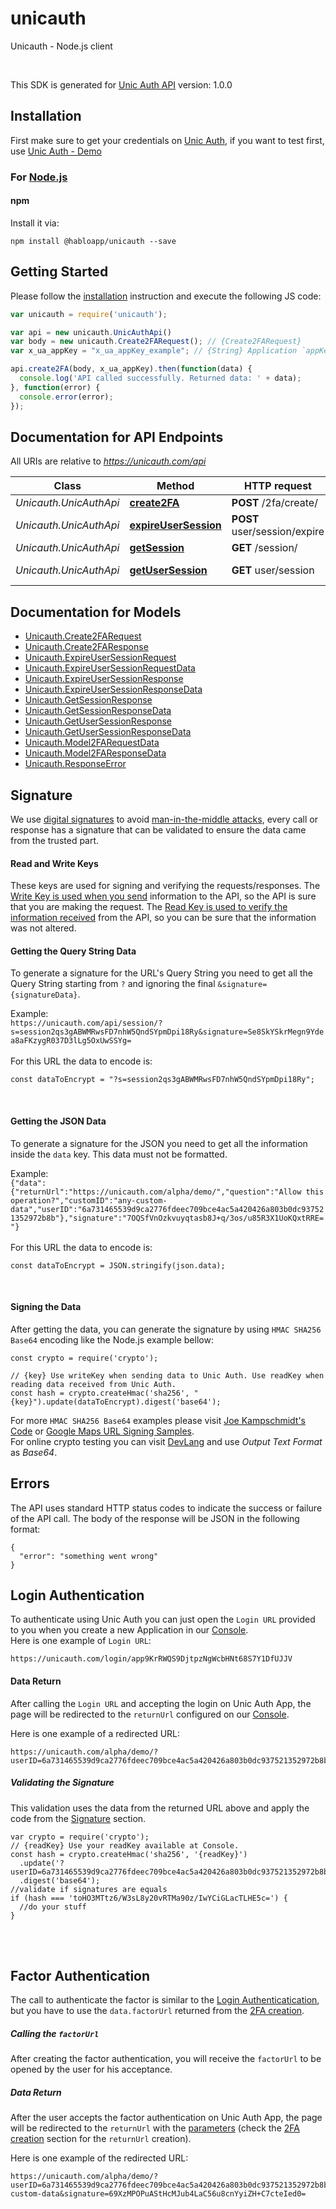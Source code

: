 # unicauth

Unicauth - Node.js client

<br>

This SDK is generated for [Unic Auth API](https://unicauth.com/alpha/docs/files/unicauth.yaml) version: 1.0.0

## Installation

First make sure to get your credentials on [Unic Auth](https://console.unicauth.com/), if you want to test first, use [Unic Auth - Demo](https://unicauth.com/demo)

### For [Node.js](https://nodejs.org/)

#### npm

Install it via:

```shell
npm install @habloapp/unicauth --save
```

## Getting Started

Please follow the [installation](#installation) instruction and execute the following JS code:

```javascript
var unicauth = require('unicauth');

var api = new unicauth.UnicAuthApi()
var body = new unicauth.Create2FARequest(); // {Create2FARequest} 
var x_ua_appKey = "x_ua_appKey_example"; // {String} Application `appKey`

api.create2FA(body, x_ua_appKey).then(function(data) {
  console.log('API called successfully. Returned data: ' + data);
}, function(error) {
  console.error(error);
});

```

## Documentation for API Endpoints

All URIs are relative to *https://unicauth.com/api*

Class | Method | HTTP request | Description
------------ | ------------- | ------------- | -------------
*Unicauth.UnicAuthApi* | [**create2FA**](docs/UnicAuthApi.md#create2FA) | **POST** /2fa/create/ | Create 2FA
*Unicauth.UnicAuthApi* | [**expireUserSession**](docs/UnicAuthApi.md#expireUserSession) | **POST** user/session/expire | Expire User Session
*Unicauth.UnicAuthApi* | [**getSession**](docs/UnicAuthApi.md#getSession) | **GET** /session/ | Get Session
*Unicauth.UnicAuthApi* | [**getUserSession**](docs/UnicAuthApi.md#getUserSession) | **GET** user/session | Get User Session

## Documentation for Models

 - [Unicauth.Create2FARequest](docs/Create2FARequest.md)
 - [Unicauth.Create2FAResponse](docs/Create2FAResponse.md)
 - [Unicauth.ExpireUserSessionRequest](docs/ExpireUserSessionRequest.md)
 - [Unicauth.ExpireUserSessionRequestData](docs/ExpireUserSessionRequestData.md)
 - [Unicauth.ExpireUserSessionResponse](docs/ExpireUserSessionResponse.md)
 - [Unicauth.ExpireUserSessionResponseData](docs/ExpireUserSessionResponseData.md)
 - [Unicauth.GetSessionResponse](docs/GetSessionResponse.md)
 - [Unicauth.GetSessionResponseData](docs/GetSessionResponseData.md)
 - [Unicauth.GetUserSessionResponse](docs/GetUserSessionResponse.md)
 - [Unicauth.GetUserSessionResponseData](docs/GetUserSessionResponseData.md)
 - [Unicauth.Model2FARequestData](docs/Model2FARequestData.md)
 - [Unicauth.Model2FAResponseData](docs/Model2FAResponseData.md)
 - [Unicauth.ResponseError](docs/ResponseError.md)

## Signature
We use [digital signatures](https://en.wikipedia.org/wiki/Digital_signature) to avoid [man-in-the-middle attacks](https://en.wikipedia.org/wiki/Man-in-the-middle_attack), every call or response has a signature that can be validated to ensure the data came from the trusted part.

#### Read and Write Keys
<p>These keys are used for signing and verifying the requests/responses. The <u>Write Key is used when you send</u>
  information to the API, so the API is sure that you are making the request. The <u>Read Key is used to verify
  the information received</u> from the API, so you can be sure that the information was not altered.</p>

#### Getting the Query String Data
To generate a signature for the URL's Query String you need to get all the Query String starting from `?` and ignoring the final `&signature={signatureData}`.

Example:<br>
```https://unicauth.com/api/session/?s=session2qs3gABWMRwsFD7nhW5QndSYpmDpi18Ry&signature=Se8SkYSkrMegn9Ydea8aFKzygR037D3lLg5OxUwSSYg=```<br><br>
For this URL the data to encode is:<br>
```
const dataToEncrypt = "?s=session2qs3gABWMRwsFD7nhW5QndSYpmDpi18Ry";
```
<br>

#### Getting the JSON Data
To generate a signature for the JSON you need to get all the information inside the ```data``` key. This data must not be formatted.

Example:<br>
```{"data":{"returnUrl":"https://unicauth.com/alpha/demo/","question":"Allow this operation?","customID":"any-custom-data","userID":"6a731465539d9ca2776fdeec709bce4ac5a420426a803b0dc937521352972b8b"},"signature":"7OQSfVnOzkvuyqtasb8J+q/3os/u85R3X1UoKQxtRRE="}```<br><br>
For this URL the data to encode is:<br>
```
const dataToEncrypt = JSON.stringify(json.data);
```
<br>

#### Signing the Data
After getting the data, you can generate the signature by using ```HMAC SHA256 Base64``` encoding like the Node.js example bellow:
```
const crypto = require('crypto');

// {key} Use writeKey when sending data to Unic Auth. Use readKey when reading data received from Unic Auth.
const hash = crypto.createHmac('sha256', "{key}").update(dataToEncrypt).digest('base64');
```

For more ```HMAC SHA256 Base64``` examples please visit [Joe Kampschmidt's Code](https://www.jokecamp.com/blog/examples-of-creating-base64-hashes-using-hmac-sha256-in-different-languages/) or [Google Maps URL Signing Samples](http://googlemaps.github.io/url-signing/index.html).<br>
For online crypto testing you can visit [DevLang](https://www.devglan.com/online-tools/hmac-sha256-online) and use *Output Text Format* as *Base64*.

## Errors
The API uses standard HTTP status codes to indicate the success or failure of the API call. The body of the response will be JSON in the following format:
```
{
  "error": "something went wrong"
}
```

## Login Authentication
To authenticate using Unic Auth you can just open the `Login URL` provided to you when you create a new Application in our [Console](https://console.unicauth.com).<br>
Here is one example of `Login URL`:
```
https://unicauth.com/login/app9KrRWQS9DjtpzNgWcbHNt68S7Y1DfUJJV
```

#### Data Return
<section id="section-auth-return">
  <p class="mt-3">After calling the <code>Login URL</code> and accepting the login on Unic Auth App, the page will be redirected to the <code>returnUrl</code> configured on our <a href="https://console.unicauth.com">Console</a>.</p>
  <p>Here is one example of a redirected URL:</p>
  <div>
    <pre><code id="codeRedirectedUrl" class="language-uri word-break">https://unicauth.com/alpha/demo/?<span class="token tag">userID</span>=<span class="token attr-value">6a731465539d9ca2776fdeec709bce4ac5a420426a803b0dc937521352972b8b</span>&<span class="token tag">sessionID</span>=<span class="token attr-value">session2U6ZYCXhqdgB2RH7vrKF1iwox7arXiotC</span>&<span class="token tag">authID</span>=<span class="token attr-value">authRNozDyooWYpTQyvGpNdbtTRc9wESs96T</span>&<span class="token tag">type</span>=<span class="token attr-value">login</span>&<span class="token tag">signature</span>=<span class="token attr-value">toHO3MTtz6/W3sL8y20vRTMa90z/IwYCiGLacTLHE5c=</span></code></pre>
  </div>

  <h5 id="auth-validate-signature" class="mt-5">Validating the Signature<a class="anchorjs-link " aria-label="Anchor" data-anchorjs-icon="#" href="#auth-validate-signature"></a></h5>

  <p class="mt-3">This validation uses the data from the returned URL above and apply the code from the <a href="#section/Signature">Signature</a> section.</p>
  <div>
  <pre><code id="codeCheckSignature" class="language-js">var crypto = require('crypto');
// {readKey} Use your readKey available at Console.
const hash = crypto.createHmac('sha256', '{readKey}')
  .update('?userID=6a731465539d9ca2776fdeec709bce4ac5a420426a803b0dc937521352972b8b&sessionID=session2U6ZYCXhqdgB2RH7vrKF1iwox7arXiotC&authID=authRNozDyooWYpTQyvGpNdbtTRc9wESs96T&type=login')
  .digest('base64');
//validate if signatures are equals
if (hash === 'toHO3MTtz6/W3sL8y20vRTMa90z/IwYCiGLacTLHE5c=') {
  //do your stuff
}</code></pre>
  </div>
</section>
<br><br>

## Factor Authentication
The call to authenticate the factor is similar to the [Login Authenticatication](#section/Login-Authentication), but you have to use the `data.factorUrl` returned from the [2FA creation](#operation/Create2FA).

##### Calling the `factorUrl`
After creating the factor authentication, you will receive the `factorUrl` to be opened by the user for his acceptance.<br>

##### Data Return
After the user accepts the factor authentication on Unic Auth App, the page will be redirected to the `returnUrl` with the [parameters](#operation/2FAWebhook) (check the [2FA creation](#operation/Create2FA) section for the `returnUrl` creation).
<p>Here is one example of the redirected URL:</p>
<div>
  <pre><code id="codeRedirectedUrl2fa" class="language-uri word-break">https://unicauth.com/alpha/demo/?<span class="token tag">userID</span>=<span class="token attr-value">6a731465539d9ca2776fdeec709bce4ac5a420426a803b0dc937521352972b8b</span>&<span class="token tag">sessionID</span>=<span class="token attr-value">session5mCrfGYEW7zJ68i7zwUhBuBxNiYpABobw</span>&<span class="token tag">authID</span>=<span class="token attr-value">authPT9zzReqtp5Sq4ogEaNmP1tsrtm1ssmsQ</span>&<span class="token tag">type</span>=<span class="token attr-value">twoFactor</span>&<span class="token tag">customID</span>=<span class="token attr-value">any-custom-data</span>&<span class="token tag">signature</span>=<span class="token attr-value">69XzMPOPuAStHcMJub4LaC56u8cnYyiZH+C7cteIed0=</span></code></pre>
</div>
<p></p>
